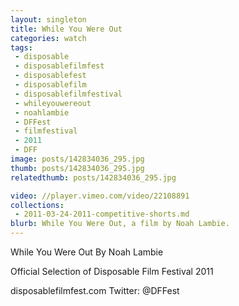 ```yaml
---
layout: singleton
title: While You Were Out
categories: watch
tags:
 - disposable
 - disposablefilmfest
 - disposablefest
 - disposablefilm
 - disposablefilmfestival
 - whileyouwereout
 - noahlambie
 - DFFest
 - filmfestival
 - 2011
 - DFF
image: posts/142834036_295.jpg
thumb: posts/142834036_295.jpg
relatedthumb: posts/142834036_295.jpg

video: //player.vimeo.com/video/22108891
collections:
 - 2011-03-24-2011-competitive-shorts.md
blurb: While You Were Out, a film by Noah Lambie.
---
```


While You Were Out
By Noah Lambie

Official Selection of Disposable Film Festival 2011

disposablefilmfest.com
Twitter: @DFFest